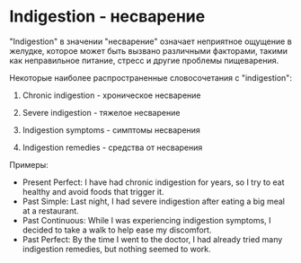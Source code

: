 # Indigestion - несварение




"Indigestion" в значении "несварение" означает неприятное ощущение в желудке, которое может быть вызвано различными факторами, такими как неправильное питание, стресс и другие проблемы пищеварения.

Некоторые наиболее распространенные словосочетания с "indigestion":

1. Chronic indigestion - хроническое несварение

2. Severe indigestion - тяжелое несварение

3. Indigestion symptoms - симптомы несварения

4. Indigestion remedies - средства от несварения

Примеры:

- Present Perfect: I have had chronic indigestion for years, so I try to eat healthy and avoid foods that trigger it.
- Past Simple: Last night, I had severe indigestion after eating a big meal at a restaurant.
- Past Continuous: While I was experiencing indigestion symptoms, I decided to take a walk to help ease my discomfort.
- Past Perfect: By the time I went to the doctor, I had already tried many indigestion remedies, but nothing seemed to work.